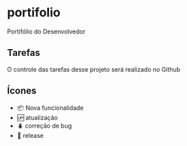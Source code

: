 # portifolio

Portifólio do Desenvolvedor

## Tarefas

O controle das tarefas desse projeto será realizado no Github
## Ícones
- :package: Nova funcionalidade
- :up: atualização
- :beetle: correção de bug
- :checkered_flag: release
